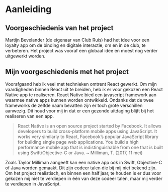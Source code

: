 # Aanleiding

## Voorgeschiedenis van het project
Martijn Bevelander (de eigenaar van Club Ruis) had het idee voor een loyalty app om de binding en digitale interactie, om en in de club, te verbeteren. Het project was vooraf een globaal idee en moest nog verder uitgewerkt worden.

## Mijn voorgeschiedenis met het project
Voorafgaand heb ik veel met technieken omtrent React gewerkt. Om mijn vaardigheden binnen React uit te breiden, heb ik er voor gekozen een React Native app te realiseren. React Native bied een javascript framework aan waarmee native apps kunnen worden ontwikkeld. Ondanks dat de twee frameworks de zelfde naam bevatten zijn er toch grote verschillen aanwezig. Dit houd voor mij in dat er een gezonde uitdaging blijft bij het realiseren van een app.

> React Native is an open source project started by Facebook. It allows developers to build cross-platform mobile apps using JavaScript. It works very similarly to React, Facebook’s popular JavaScript library for building single page web applications. You build a high performance mobile app that is indistinguishable from one that is built using Swift/Objective-C or Java. ~ Milliman, T. (2017, 11 mei)

Zoals Taylor Milliman aangeeft kan een native app ook in Swift, Objective-C of Java worden gemaakt. Dit zijn codeer talen die bij mij niet bekend zijn. Om het project realistisch, en binnen een half jaar, te houden is er dus voor gekozen mij niet te verdiepen in één van deze codeer talen, maar mij verder te verdiepen in JavaScript.
